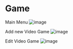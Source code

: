 # Game
 
 Main Menu
![image](https://user-images.githubusercontent.com/105649270/197178101-b6d2b8e7-e6b8-4c2b-b75e-b592bd8ffa6a.png)

Add new Video Game
![image](https://user-images.githubusercontent.com/105649270/197178579-af3961ef-9bdc-4fef-b1c9-670a8c6dc8e7.png)

Edit Video Game
![image](https://user-images.githubusercontent.com/105649270/197178798-c18f1224-3df2-4781-934b-7245f9b9c89b.png)
